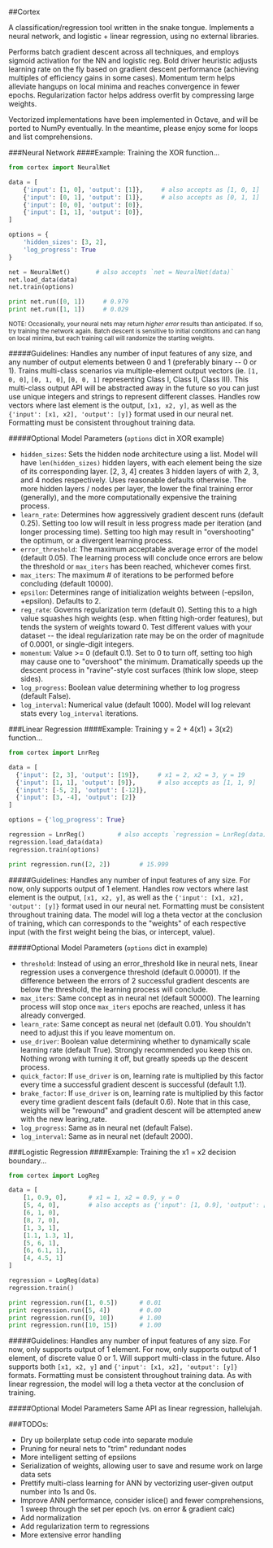##Cortex

A classification/regression tool written in the snake tongue. Implements a neural network, and logistic + linear regression, using no external libraries.

Performs batch gradient descent across all techniques, and employs sigmoid activation for the NN and logistic reg. Bold driver heuristic adjusts learning rate on the fly based on gradient descent performance (achieving multiples of efficiency gains in some cases). Momentum term helps alleviate hangups on local minima and reaches convergence in fewer epochs. Regularization factor helps address overfit by compressing large weights.

Vectorized implementations have been implemented in Octave, and will be ported to NumPy eventually. In the meantime, please enjoy some for loops and list comprehensions.

###Neural Network
####Example: Training the XOR function...
```python
from cortex import NeuralNet

data = [
    {'input': [1, 0], 'output': [1]},     # also accepts as [1, 0, 1]
    {'input': [0, 1], 'output': [1]},     # also accepts as [0, 1, 1]
    {'input': [0, 0], 'output': [0]},
    {'input': [1, 1], 'output': [0]},
]

options = {
    'hidden_sizes': [3, 2],
    'log_progress': True
}

net = NeuralNet()       # also accepts `net = NeuralNet(data)`
net.load_data(data)
net.train(options)

print net.run([0, 1])     # 0.979
print net.run([1, 1])     # 0.029
```

<sup>NOTE: Occasionally, your neural nets may return *higher error* results than anticipated. If so, try training the network again. Batch descent is sensitive to initial conditions and can hang on local minima, but each training call will randomize the starting weights.</sup>

#####Guidelines:
Handles any number of input features of any size, and any number of output elements between 0 and 1 (preferably binary -- 0 or 1). Trains multi-class scenarios via multiple-element output vectors (ie. `[1, 0, 0]`, `[0, 1, 0]`, `[0, 0, 1]` representing Class I, Class II, Class III). This multi-class output API will be abstracted away in the future so you can just use unique integers and strings to represent different classes. Handles row vectors where last element is the output, `[x1, x2, y]`, as well as the `{'input': [x1, x2], 'output': [y]}` format used in our neural net. Formatting must be consistent throughout training data.

#####Optional Model Parameters (`options` dict in XOR example)
  - `hidden_sizes`: Sets the hidden node architecture using a list. Model will have `len(hidden_sizes)` hidden layers, with each element being the size of its corresponding layer. [2, 3, 4] creates 3 hidden layers of with 2, 3, and 4 nodes respectively. Uses reasonable defaults otherwise. The more hidden layers / nodes per layer, the lower the final training error (generally), and the more computationally expensive the training process.
  - `learn_rate`: Determines how aggressively gradient descent runs (default 0.25). Setting too low will result in less progress made per iteration (and longer processing time). Setting too high may result in "overshooting" the optimum, or a divergent learning process.
  - `error_threshold`: The maximum acceptable average error of the model (default 0.05). The learning process will conclude once errors are below the threshold or `max_iters` has been reached, whichever comes first.
  - `max_iters`: The maximum # of iterations to be performed before concluding (default 10000).
  - `epsilon`: Determines range of initialization weights between (-epsilon, +epsilon). Defaults to 2.
  - `reg_rate`: Governs regularization term (default 0). Setting this to a high value squashes high weights (esp. when fitting high-order features), but tends the system of weights toward 0. Test different values with your dataset -- the ideal regularization rate may be on the order of magnitude of 0.0001, or single-digit integers.
  - `momentum`: Value >= 0 (default 0.1). Set to 0 to turn off, setting too high may cause one to "overshoot" the minimum. Dramatically speeds up the descent process in "ravine"-style cost surfaces (think low slope, steep sides).
  - `log_progress`: Boolean value determining whether to log progress (default False).
  - `log_interval`: Numerical value (default 1000). Model will log relevant stats every `log_interval` iterations.


###Linear Regression
####Example: Training y = 2 + 4(x1) + 3(x2) function...
```python
from cortex import LnrReg

data = [
  {'input': [2, 3], 'output': [19]},     # x1 = 2, x2 = 3, y = 19
  {'input': [1, 1], 'output': [9]},      # also accepts as [1, 1, 9]
  {'input': [-5, 2], 'output': [-12]},
  {'input': [3, -4], 'output': [2]}
]

options = {'log_progress': True}

regression = LnrReg()         # also accepts `regression = LnrReg(data)`
regression.load_data(data)
regression.train(options)

print regression.run([2, 2])        # 15.999
```

#####Guidelines:
Handles any number of input features of any size. For now, only supports output of 1 element. Handles row vectors where last element is the output, `[x1, x2, y]`, as well as the `{'input': [x1, x2], 'output': [y]}` format used in our neural net. Formatting must be consistent throughout training data. The model will log a theta vector at the conclusion of training, which can corresponds to the "weights" of each respective input (with the first weight being the bias, or intercept, value).

#####Optional Model Parameters (`options` dict in example)
  - `threshold`: Instead of using an error_threshold like in neural nets, linear regression uses a convergence threshold (default 0.00001). If the difference between the errors of 2 successful gradient descents are below the threshold, the learning process will conclude.
  - `max_iters`: Same concept as in neural net (default 50000). The learning process will stop once `max_iters` epochs are reached, unless it has already converged.
  - `learn_rate`: Same concept as neural net (default 0.01). You shouldn't need to adjust this if you leave momentum on.
  - `use_driver`: Boolean value determining whether to dynamically scale learning rate (default True). Strongly recommended you keep this on. Nothing wrong with turning it off, but greatly speeds up the descent process.
  - `quick_factor`: If `use_driver` is on, learning rate is multiplied by this factor every time a successful gradient descent is successful (default 1.1).
  - `brake_factor`: If `use_driver` is on, learning rate is multiplied by this factor every time gradient descent fails (default 0.6). Note that in this case, weights will be "rewound" and gradient descent will be attempted anew with the new learing_rate.
  - `log_progress`: Same as in neural net (default False).
  - `log_interval`: Same as in neural net (default 2000).


###Logistic Regression
####Example: Training the x1 = x2 decision boundary...
```python
from cortex import LogReg

data = [
    [1, 0.9, 0],      # x1 = 1, x2 = 0.9, y = 0
    [5, 4, 0],        # also accepts as {'input': [1, 0.9], 'output': [0]}
    [6, 1, 0],
    [8, 7, 0],
    [1, 3, 1],
    [1.1, 1.3, 1],
    [5, 6, 1],
    [6, 6.1, 1],
    [4, 4.5, 1]
]

regression = LogReg(data)
regression.train()

print regression.run([1, 0.5])      # 0.01
print regression.run([5, 4])        # 0.00
print regression.run([9, 10])       # 1.00
print regression.run([10, 15])      # 1.00
```

#####Guidelines:
Handles any number of input features of any size. For now, only supports output of 1 element. For now, only supports output of 1 element, of discrete value 0 or 1. Will support multi-class in the future. Also supports both `[x1, x2, y]` and `{'input': [x1, x2], 'output': [y]}` formats. Formatting must be consistent throughout training data. As with linear regression, the model will log a theta vector at the conclusion of training.

#####Optional Model Parameters
Same API as linear regression, hallelujah.


###TODOs:
- Dry up boilerplate setup code into separate module
- Pruning for neural nets to "trim" redundant nodes
- More intelligent setting of epsilons
- Serialization of weights, allowing user to save and resume work on large data sets
- Prettify multi-class learning for ANN by vectorizing user-given output number into 1s and 0s.
- Improve ANN performance, consider islice() and fewer comprehensions, 1 sweep through the set per epoch (vs. on error & gradient calc)
- Add normalization
- Add regularization term to regressions
- More extensive error handling
